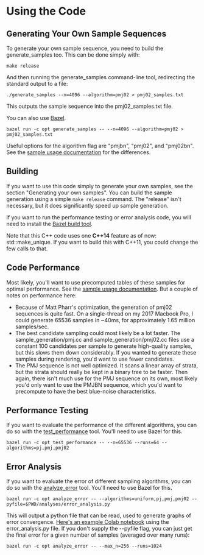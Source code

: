 # Using the Code

## Generating Your Own Sample Sequences

To generate your own sample sequence, you need to build the generate_samples too. This can be done simply with:
<pre><code>make release</code></pre>

And then running the generate_samples command-line tool, redirecting the standard output to a file:
<pre><code>./generate_samples --n=4096 --algorithm=pmj02 > pmj02_samples.txt</code></pre>

This outputs the sample sequence into the pmj02_samples.txt file.

You can also use [Bazel](https://bazel.build/).

<pre><code>bazel run -c opt generate_samples -- --n=4096 --algorithm=pmj02 > pmj02_samples.txt</code></pre>

Useful options for the algorithm flag are "pmjbn", "pmj02", and "pmj02bn". See the [sample usage documentation](/docs/sample_usage.md) for the differences.

## Building

If you want to use this code simply to generate your own samples, see the section "Generating your own samples". You can build the sample generation using a simple <code>make release</code> command. The "release" isn't necessary, but it does significantly speed up sample generation.

If you want to run the performance testing or error analysis code, you will need to install the [Bazel build tool](https://bazel.build/).

Note that this C++ code uses one **C++14** feature as of now: std::make_unique. If you want to build this with C++11, you could change the few calls to that.

## Code Performance

Most likely, you'll want to use precomputed tables of these samples for optimal performance. See the [sample usage documentation](docs/sample_usage.md). But a couple of notes on performance here:

* Because of Matt Pharr's optimization, the generation of pmj02 sequences is quite fast. On a single-thread on my 2017 Macbook Pro, I could generate 65536 samples in ~40ms, for approximately 1.65 million samples/sec.
* The best candidate sampling could most likely be a lot faster. The sample_generation/pmj.cc and sample_generation/pmj02.cc files use a constant 100 candidates per sample to generate high-quality samples, but this slows them down considerably. If you wanted to generate these samples during rendering, you'd want to use fewer candidates.
* The PMJ sequence is not well optimized. It scans a linear array of strata, but the strata should really be kept in a binary tree to be faster. Then again, there isn't much use for the PMJ sequence on its own, most likely you'd only want to use the PMJBN sequence, which you'd want to precompute to have the best blue-noise characteristics.

## Performance Testing

If you want to evaluate the performance of the different algorithms, you can do so with the [test_performance](/test_performance.cc) tool. You'll need to use Bazel for this.

<pre><code>bazel run -c opt test_performance -- --n=65536 --runs=64 --algorithms=pj,pmj,pmj02</code></pre>

## Error Analysis

If you want to evaluate the error of different sampling algorithms, you can do so with the [analyze_error](/analyze_error.cc) tool. You'll need to use Bazel for this.

<pre><code>bazel run -c opt analyze_error -- --algorithms=uniform,pj,pmj,pmj02 --pyfile=$PWD/analyses/error_analysis.py</code></pre>

This will output a python file that can be read, used to generate graphs of error convergence. [Here's an example Colab notebook](/analyses/PMJ(0%2C2)_Error_Analysis.ipynb) using the error_analysis.py file. If you don't supply the --pyfile flag, you can just get the final error for a given number of samples (averaged over many runs):

<pre><code>bazel run -c opt analyze_error -- --max_n=256 --runs=1024</code></pre>
